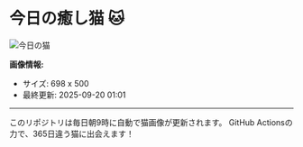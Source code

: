 # 今日の癒し猫 🐱

![今日の猫](https://cdn2.thecatapi.com/images/5ia.jpg)

**画像情報:**
- サイズ: 698 x 500
- 最終更新: 2025-09-20 01:01

---

このリポジトリは毎日朝9時に自動で猫画像が更新されます。
GitHub Actionsの力で、365日違う猫に出会えます！
